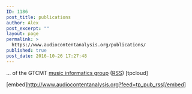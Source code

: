 ```yaml
---
ID: 1186
post_title: publications
author: Alex
post_excerpt: ""
layout: page
permalink: >
  https://www.audiocontentanalysis.org/publications/
published: true
post_date: 2016-10-26 17:27:48
---
```

... of the GTCMT <a href="http://www.musicinformatics.gatech.edu" target="_blank" rel="noopener">music informatics group</a> (<a href="http://www.audiocontentanalysis.org/?feed=tp_pub_rss">RSS</a>)
[tpcloud]

[embed]http://www.audiocontentanalysis.org?feed=tp_pub_rss[/embed]
